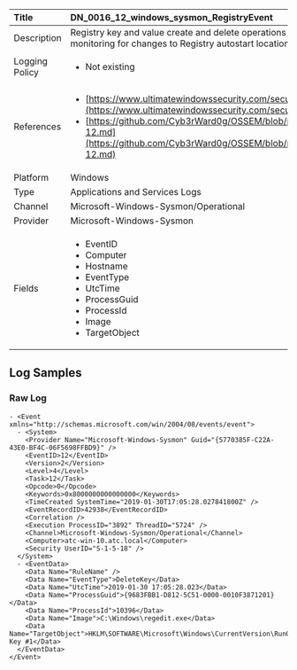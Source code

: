 | Title          | DN_0016_12_windows_sysmon_RegistryEvent       |
|:---------------|:------------------|
| Description    | Registry key and value create and delete operations map to this event type,  which can be useful for monitoring for changes to Registry autostart  locations, or specific malware registry modifications |
| Logging Policy | <ul><li> Not existing </li></ul> |
| References     | <ul><li>[https://www.ultimatewindowssecurity.com/securitylog/encyclopedia/event.aspx?eventid=90012](https://www.ultimatewindowssecurity.com/securitylog/encyclopedia/event.aspx?eventid=90012)</li><li>[https://github.com/Cyb3rWard0g/OSSEM/blob/master/data_dictionaries/windows/sysmon/event-12.md](https://github.com/Cyb3rWard0g/OSSEM/blob/master/data_dictionaries/windows/sysmon/event-12.md)</li></ul> |
| Platform       | Windows    |
| Type           | Applications and Services Logs        |
| Channel        | Microsoft-Windows-Sysmon/Operational     |
| Provider       | Microsoft-Windows-Sysmon    |
| Fields         | <ul><li>EventID</li><li>Computer</li><li>Hostname</li><li>EventType</li><li>UtcTime</li><li>ProcessGuid</li><li>ProcessId</li><li>Image</li><li>TargetObject</li></ul> |


## Log Samples

### Raw Log

```
- <Event xmlns="http://schemas.microsoft.com/win/2004/08/events/event">
  - <System>
    <Provider Name="Microsoft-Windows-Sysmon" Guid="{5770385F-C22A-43E0-BF4C-06F5698FFBD9}" /> 
    <EventID>12</EventID> 
    <Version>2</Version> 
    <Level>4</Level> 
    <Task>12</Task> 
    <Opcode>0</Opcode> 
    <Keywords>0x8000000000000000</Keywords> 
    <TimeCreated SystemTime="2019-01-30T17:05:28.027841800Z" /> 
    <EventRecordID>42938</EventRecordID> 
    <Correlation /> 
    <Execution ProcessID="3892" ThreadID="5724" /> 
    <Channel>Microsoft-Windows-Sysmon/Operational</Channel> 
    <Computer>atc-win-10.atc.local</Computer> 
    <Security UserID="S-1-5-18" /> 
  </System>
  - <EventData>
    <Data Name="RuleName" /> 
    <Data Name="EventType">DeleteKey</Data> 
    <Data Name="UtcTime">2019-01-30 17:05:28.023</Data> 
    <Data Name="ProcessGuid">{9683FBB1-D812-5C51-0000-0010F3871201}</Data> 
    <Data Name="ProcessId">10396</Data> 
    <Data Name="Image">C:\Windows\regedit.exe</Data> 
    <Data Name="TargetObject">HKLM\SOFTWARE\Microsoft\Windows\CurrentVersion\RunOnce\New Key #1</Data> 
  </EventData>
</Event>

```




